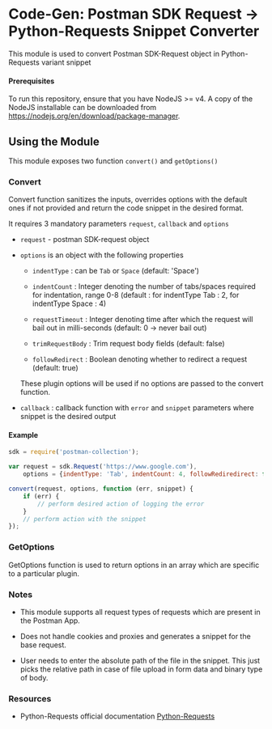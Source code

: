 # Code-Gen: Postman SDK Request -> Python-Requests Snippet Converter

This module is used to convert Postman SDK-Request object in Python-Requests variant snippet

#### Prerequisites
To run this repository, ensure that you have NodeJS >= v4. A copy of the NodeJS installable can be downloaded from https://nodejs.org/en/download/package-manager.

## Using the Module
This module exposes two function `convert()` and `getOptions()`

### Convert
 
Convert function sanitizes the inputs, overrides options with the default ones if not provided and return the code snippet in the desired format.

It requires 3 mandatory parameters `request`, `callback` and `options`

* `request` - postman SDK-request object

* `options` is an object with the following properties

    * `indentType` : can be `Tab` or `Space` (default: 'Space')

    * `indentCount` : Integer denoting the number of tabs/spaces required for indentation, range 0-8 (default : for indentType Tab : 2, for indentType Space : 4)
    
    * `requestTimeout` : Integer denoting time after which the request will bail out in milli-seconds (default: 0 -> never bail out)

    * `trimRequestBody` : Trim request body fields (default: false)

    * `followRedirect` : Boolean denoting whether to redirect a request (default: true)

    These plugin options will be used if no options are passed to the convert function.

* `callback` : callback function with `error` and `snippet` parameters where snippet is the desired output

#### Example
```javascript
sdk = require('postman-collection');

var request = sdk.Request('https://www.google.com'),
    options = {indentType: 'Tab', indentCount: 4, followRediredirect: false, trimRequestBody: true, requestTimeout: 0};

convert(request, options, function (err, snippet) {
    if (err) {
        // perform desired action of logging the error
    }
    // perform action with the snippet
});
```

### GetOptions

GetOptions function is used to return options in an array which are specific to a particular plugin.


### Notes

* This module supports all request types of requests which are present in the Postman App.

* Does not handle cookies and proxies and generates a snippet for the base request.

* User needs to enter the absolute path of the file in the snippet. This just picks the relative path in case of file upload in form data and binary type of body.

### Resources

* Python-Requests official documentation [Python-Requests](http://docs.python-requests.org/en/master/)
